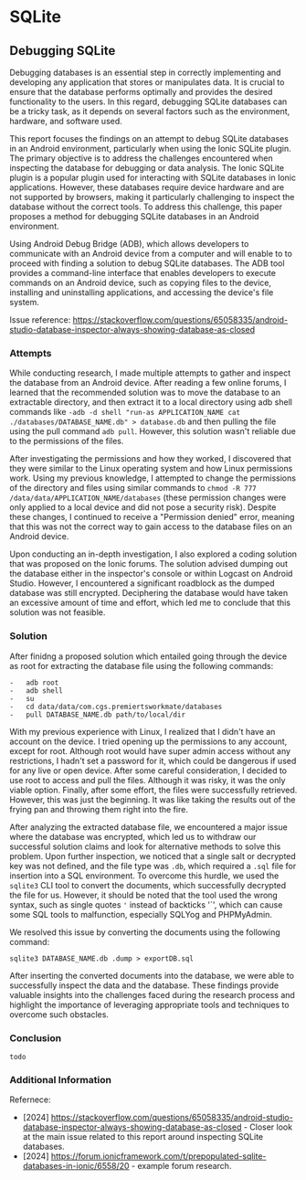 # SQLite

## Debugging SQLite 

Debugging databases is an essential step in correctly implementing and developing any application that stores or manipulates data. It is crucial to ensure that the database performs optimally and provides the desired functionality to the users. In this regard, debugging SQLite databases can be a tricky task, as it depends on several factors such as the environment, hardware, and software used. 

This report focuses the findings on an attempt to debug SQLite databases in an Android environment, particularly when using the Ionic SQLite plugin. The primary objective is to address the challenges encountered when inspecting the database for debugging or data analysis. The Ionic SQLite plugin is a popular plugin used for interacting with SQLite databases in Ionic applications. However, these databases require device hardware and are not supported by browsers, making it particularly challenging to inspect the database without the correct tools. To address this challenge, this paper proposes a method for debugging SQLite databases in an Android environment.

Using Android Debug Bridge (ADB), which allows developers to communicate with an Android device from a computer and will enable to to proceed with finding a solution to debug SQLite databases. The ADB tool provides a command-line interface that enables developers to execute commands on an Android device, such as copying files to the device, installing and uninstalling applications, and accessing the device's file system.  

Issue reference: https://stackoverflow.com/questions/65058335/android-studio-database-inspector-always-showing-database-as-closed

### Attempts 

While conducting research, I made multiple attempts to gather and inspect the database from an Android device. After reading a few online forums, I learned that the recommended solution was to move the database to an extractable directory, and then extract it to a local directory using adb shell commands like `-adb -d shell "run-as APPLICATION_NAME cat ./databases/DATABASE_NAME.db" > database.db` and then pulling the file using the pull command `adb pull`. However, this solution wasn't reliable due to the permissions of the files. 

After investigating the permissions and how they worked, I discovered that they were similar to the Linux operating system and how Linux permissions work. Using my previous knowledge, I attempted to change the permissions of the directory and files using similar commands to `chmod -R 777 /data/data/APPLICATION_NAME/databases` (these permission changes were only applied to a local device and did not pose a security risk). Despite these changes, I continued to receive a "Permission denied" error, meaning that this was not the correct way to gain access to the database files on an Android device.

Upon conducting an in-depth investigation, I also explored a coding solution that was proposed on the Ionic forums. The solution advised dumping out the database either in the inspector's console or within Logcast on Android Studio. However, I encountered a significant roadblock as the dumped database was still encrypted. Deciphering the database would have taken an excessive amount of time and effort, which led me to conclude that this solution was not feasible.

### Solution 

After finidng a proposed solution which entailed going through the device as root for extracting the database file using the following commands:

```
-	adb root        
-	adb shell
-	su
-	cd data/data/com.cgs.premiertsworkmate/databases 
-	pull DATABASE_NAME.db path/to/local/dir
```
With my previous experience with Linux, I realized that I didn't have an account on the device. I tried opening up the permissions to any account, except for root. Although root would have super admin access without any restrictions, I hadn't set a password for it, which could be dangerous if used for any live or open device. After some careful consideration, I decided to use root to access and pull the files. Although it was risky, it was the only viable option. Finally, after some effort, the files were successfully retrieved. However, this was just the beginning. It was like taking the results out of the frying pan and throwing them right into the fire.

After analyzing the extracted database file, we encountered a major issue where the database was encrypted, which led us to withdraw our successful solution claims and look for alternative methods to solve this problem. Upon further inspection, we noticed that a single salt or decrypted key was not defined, and the file type was `.db`, which required a `.sql` file for insertion into a SQL environment. To overcome this hurdle, we used the `sqlite3` CLI tool to convert the documents, which successfully decrypted the file for us. However, it should be noted that the tool used the wrong syntax, such as single quotes `'` instead of backticks '`', which can cause some SQL tools to malfunction, especially SQLYog and PHPMyAdmin.

We resolved this issue by converting the documents using the following command:

```
sqlite3 DATABASE_NAME.db .dump > exportDB.sql
```

After inserting the converted documents into the database, we were able to successfully inspect the data and the database. These findings provide valuable insights into the challenges faced during the research process and highlight the importance of leveraging appropriate tools and techniques to overcome such obstacles.

### Conclusion 

```
todo
```

### Additional Information 

Refernece: 

- [2024] https://stackoverflow.com/questions/65058335/android-studio-database-inspector-always-showing-database-as-closed - Closer look at the main issue related to this report around inspecting SQLite databases.
- [2024] https://forum.ionicframework.com/t/prepopulated-sqlite-databases-in-ionic/6558/20 - example forum research.
